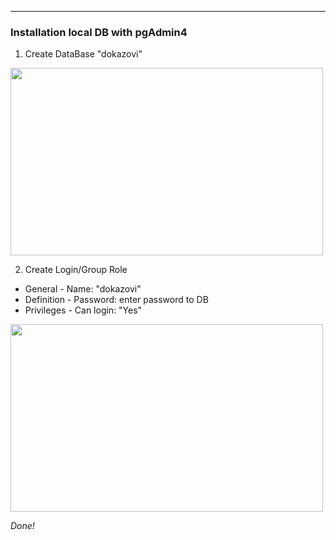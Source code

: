 ***
### Installation local DB with pgAdmin4

1. Create DataBase "dokazovi"

<img src="https://user-images.githubusercontent.com/64385988/98242250-d7ac6900-1f74-11eb-9ab2-a39a36191670.png" width="500" height="300">
 
2. Create Login/Group Role
  * General - Name: "dokazovi"
  * Definition - Password: enter password to DB
  * Privileges - Can login: "Yes"

<img src="https://user-images.githubusercontent.com/64385988/98242267-dc711d00-1f74-11eb-8e90-44ee882ad8c1.png" width="500" height="300">

*Done!*
